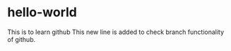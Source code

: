 # hello-world
This is to learn github
This new line is added to check branch functionality of github.
